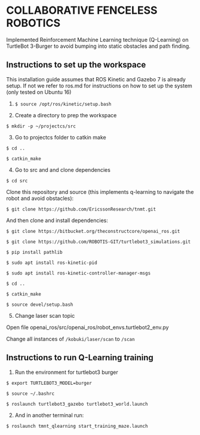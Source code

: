 # COLLABORATIVE FENCELESS ROBOTICS

Implemented Reinforcement Machine Learning technique (Q-Learning) on TurtleBot 3-Burger
to avoid bumping into static obstacles and path finding.

## Instructions to set up the workspace

This installation guide assumes that ROS Kinetic and Gazebo 7 is already setup. If not we refer to ros.md for instructions on how to set up the system (only tested on Ubuntu 16)

1.  `$ source /opt/ros/kinetic/setup.bash`

2. Create a directory to prep the workspace

`$ mkdir -p ~/projectcs/src`

3. Go to projectcs folder to catkin make

`$ cd ..`

`$ catkin_make`

4. Go to src and and clone dependencies

`$ cd src`

Clone this repository and source (this implements q-learning to navigate the robot and avoid obstacles):

`$ git clone https://github.com/EricssonResearch/tnmt.git`

And then clone and install dependencies:

`$ git clone https://bitbucket.org/theconstructcore/openai_ros.git`

`$ git clone https://github.com/ROBOTIS-GIT/turtlebot3_simulations.git`

`$ pip install pathlib`

`$ sudo apt install ros-kinetic-pid`

`$ sudo apt install ros-kinetic-controller-manager-msgs`

`$ cd ..`

`$ catkin_make`

`$ source devel/setup.bash`

5. Change laser scan topic

Open file openai_ros/src/openai_ros/robot_envs.turtlebot2_env.py

Change all instances of `/kobuki/laser/scan` to `/scan`

## Instructions to run Q-Learning training
1. Run the environment for turtlebot3 burger

`$ export TURTLEBOT3_MODEL=burger`

`$ source ~/.bashrc`

`$ roslaunch turtlebot3_gazebo turtlebot3_world.launch`

2. And in another terminal run:

`$ roslaunch tmnt_qlearning start_training_maze.launch`
